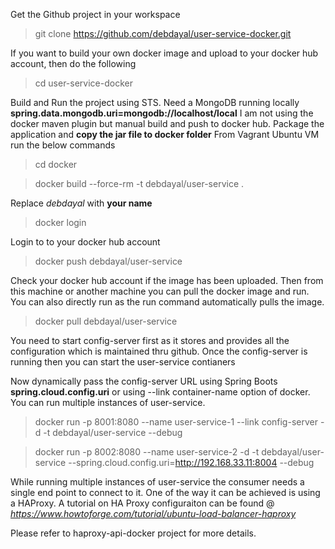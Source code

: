 
Get the Github project in your workspace
> git clone https://github.com/debdayal/user-service-docker.git

If you want to build your own docker image and upload to your docker hub account, then do the following

> cd user-service-docker

Build and Run the project using STS.
Need a MongoDB running locally **spring.data.mongodb.uri=mongodb://localhost/local**
I am not using the docker maven plugin but manual build and push to docker hub.
Package the application and **copy the jar file to docker folder**
From Vagrant Ubuntu VM run the below commands
> cd docker

> docker build --force-rm -t debdayal/user-service .

Replace _debdayal_ with **your name**
> docker login 

Login to to your docker hub account
> docker push debdayal/user-service

Check your docker hub account if the image has been uploaded.
Then from this machine or another machine you can pull the docker image and run. You can also directly run as the run command automatically pulls the image.
> docker pull debdayal/user-service

You need to start config-server first as it stores and provides all the configuration which is maintained thru github. Once the config-server is running then 
you can start the user-service contianers

Now dynamically pass the config-server URL using Spring Boots **spring.cloud.config.uri** or using --link container-name option of docker. You can run multiple instances of user-service.

> docker run -p 8001:8080 --name user-service-1 --link config-server -d -t debdayal/user-service --debug

> docker run -p 8002:8080 --name user-service-2 -d -t debdayal/user-service --spring.cloud.config.uri=http://192.168.33.11:8004 --debug

While running multiple instances of user-service the consumer needs a single end point to connect to it. One of the way it can be achieved is using a HAProxy.
A tutorial on HA Proxy configuraiton can be found @ _https://www.howtoforge.com/tutorial/ubuntu-load-balancer-haproxy_

Please refer to haproxy-api-docker project for more details.

